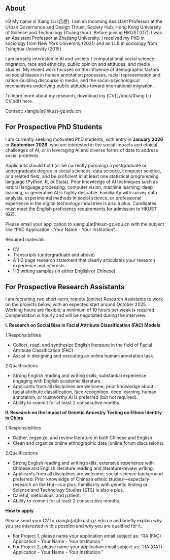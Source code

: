 ## About
Hi! My name is Xiang Lu (吕想). I am an incoming Assistant Professor at the Urban Governance and Design Thrust, Society Hub, Hong Kong University of Science and Technology (Guangzhou). Before joining HKUST(GZ), I was an Assistant Professor at Zhejiang University. I received my PhD in sociology from New York University (2021) and an LLB in sociology from Tsinghua University (2015).

I am broadly interested in AI and society / computational social science, migration, race and ethnicity, public opinion and attitudes, and media studies. My recent work focuses on the influence of demographic factors on social biases in human annotation processes, racial representation and nation-building discourse in media, and the socio-psychological mechanisms underlying public attitudes toward international migration.

To learn more about my research, download my [CV](./docs/Xiang Lu CV.pdf) here.

Contact: xianglu[at]hkust-gz.edu.cn

## For Prospective PhD Students

I am currently seeking motivated PhD students, with entry in **January 2026** or **September 2026**, who are interested in the social impacts and ethical challenges of AI, or in leveraging AI and diverse forms of data to address social problems.

Applicants should hold (or be currently pursuing) a postgraduate or undergraduate degree in social sciences, data science, computer science, or a related field, and be proficient in at least one statistical programming language (Python, R, or Stata). Prior knowledge of AI techniques such as natural language processing, computer vision, machine learning, deep learning, or generative AI is highly desirable. Familiarity with survey data analysis, experimental methods in social science, or professional experience in the digital technology industries is also a plus. Candidates must meet the English proficiency requirements for admission to HKUST (GZ).

Please email your application to xianglu[at]hkust-gz.edu.cn with the subject line “PhD Application - Your Name - Your Institution”. 

Required materials: 

- CV
- Transcripts (undergraduate and above)
- A 1-2 page research statement that clearly articulates your research experience and interests
- 1-3 writing samples (in either English or Chinese)

## For Prospective Research Assistants

I am recruiting two short-term, remote (online) Research Assistants to work on the projects below, with an expected start around October 2025. Working hours are flexible; a minimum of 10 hours per week is required. Compensation is hourly and will be negotiated during the interview.

**I. Research on Social Bias in Facial Attribute Classification (FAC) Models**

1.Responsibilities

- Collect, read, and synthesize English literature in the field of Facial Attribute Classification (FAC) 
- Assist in designing and executing an online human-annotation task.

2.Qualifications

- Strong English reading and writing skills; substantial experience engaging with English academic literature.
- Applicants from all disciplines are welcome; prior knowledge about facial attribute classification, face recognition, deep learning, human annotation, or trustworthy AI is preferred (but not required).
- Ability to commit for at least 2 consecutive months.

**II. Research on the Impact of Genetic Ancestry Testing on Ethnic Identity in China**

1.Responsibilities

- Gather, organize, and review literature in both Chinese and English
- Clean and organize online ethnographic data (online forum discussions).

2.Qualifications

- Strong English reading and writing skills; extensive experience with Chinese and English literature reading and literature-review writing.
- Applicants from all disciplines are welcome; social-science background preferred. Prior knowledge of Chinese ethnic studies—especially research on the Hui—is a plus. Familiarity with genetic testing or Science and Technology Studies (STS) is also a plus.
- Careful, meticulous, and patient.
- Ability to commit for at least 2 consecutive months.

**How to apply**

Please send your CV to xianglu[at]hkust-gz.edu.cn and briefly explain why you are interested in this position and why you are qualified for it.
- For Project 1, please name your application email subject as: “RA (FAC) Application - Your Name - Your Institution.”
- For Project 2, please name your application email subject as: “RA (GAT) Application - Your Name - Your Institution.”












